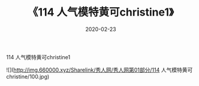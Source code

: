 ﻿---
layout: post
title:  《114 人气模特黄可christine1》
date:   2020-02-23
img: http://img.660000.xyz/Sharelink/秀人网/秀人网第01部分/114 人气模特黄可christine1/000.jpg
categories: [美女, 清纯, 唯美]
---

114 人气模特黄可christine1

  ![](http://img.660000.xyz/Sharelink/秀人网/秀人网第01部分/114 人气模特黄可christine/100.jpg) <br>
